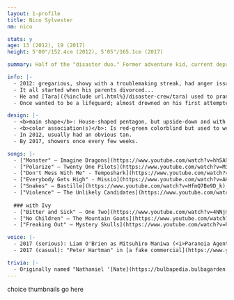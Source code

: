 ```yaml
---
layout: 1-profile
title: Nico Sylvester
nm: nico

stats: y
age: 13 (2012), 19 (2017)
height: 5'00"/152.4cm (2012), 5'05"/165.1cm (2017)

summary: Half of the "disaster duo." Former adventure kid, current depressed shut-in.

info: |-
  - 2012: gregarious, showy with a troublemaking streak, had anger issues.<br/>2017: pretty much #done with life, occasional jokester, still has anger issues.
  - It all started when his parents divorced...
  - He and [Tara]({%include url.html%}/disaster-crew/tara) used to prank call the scam lines and talk local delivery services into "updog"s. Nowadays he kills time by trying to get the kids in <i>Call of Duty</i> to stop screaming profanities—when he's not joining them, at least.
  - Once wanted to be a lifeguard; almost drowned on his first attempted rescue. Plays a mean "Wonderwall," and enjoys karaoke night at the local bar.

design: |-
  - <b>main shape</b>: House-shaped pentagon, but upside-down and with the tip cut off.
  - <b>color association(s)</b>: Is red-green colorblind but used to wear those colors a lot.
  - In 2012, usually had an obvious tan.
  - By 2017, showers once every few weeks.

songs: |-
  - ["Monster" – Imagine Dragons](https://www.youtube.com/watch?v=hhSA9H9Iaqw)
  - ["Polarize" – Twenty One Pilots](https://www.youtube.com/watch?v=MiPBQJq49xk)
  - ["Don't Mess With Me" - Temposhark](https://www.youtube.com/watch?v=uZOP_rP7aNg) (2012)
  - ["Everybody Gets High" - Missio](https://www.youtube.com/watch?v=AHukwv_VX9A) (2013+)
  - ["Snakes" – Bastille](https://www.youtube.com/watch?v=HfmQ7Be9D_k) (2017)
  - ["Violence" – The Unlikely Candidates](https://www.youtube.com/watch?v=Ax3zbFs8qMU) (2017)
  
  ### with Ivy
  - ["Bitter and Sick" – One Two](https://www.youtube.com/watch?v=4NNjm_O_gJk)
  - ["No Children" – The Mountain Goats](https://www.youtube.com/watch?v=fqGKZ3fzN1M)
  - ["Freaking Out" – Mystery Skulls](https://www.youtube.com/watch?v=h6hcmWtkkHQ)

voice: |-
  - 2017 (serious): Liam O'Brien as Mitsuhiro Maniwa (<i>Paranoia Agent</i> dub) or Kenzo Tenma (<i>Monster</i> dub)
  - 2017 (casual): "Peter Hartman" in [a fake commercial](https://www.youtube.com/watch?v=qr0P587Skoo) (<i>The Onion</i>)

trivia: |-
  - Originally named "Nathaniel '[Nate](https://bulbapedia.bulbagarden.net/wiki/Nate)' Pine(s)"; don't think I ever figured out whether the surname had an 's' at the end or not. The name still "fits" (entirely for sound, paying zero attention to meaning), but it got changed when Nico stopped being a pokémon person.
---
```

choice thumbnails go here